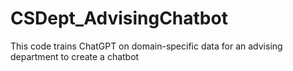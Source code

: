 # CSDept_AdvisingChatbot
This code trains ChatGPT on domain-specific data for an advising department to create a chatbot
